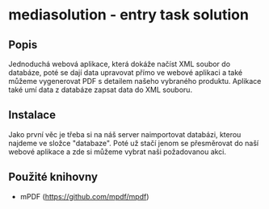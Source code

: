 # mediasolution - entry task solution

## Popis
Jednoduchá webová aplikace, která dokáže načíst XML soubor do databáze, poté se dají data upravovat přímo ve webové aplikaci a také můžeme vygenerovat PDF s detailem našeho vybraného produktu. Aplikace také umí data z databáze zapsat data do XML souboru.

## Instalace
Jako první věc je třeba si na náš server naimportovat databázi, kterou najdeme ve složce "databaze". Poté už stačí jenom se přesměrovat do naší webové aplikace a zde si můžeme vybrat naši požadovanou akci.

## Použité knihovny
- mPDF (https://github.com/mpdf/mpdf)
